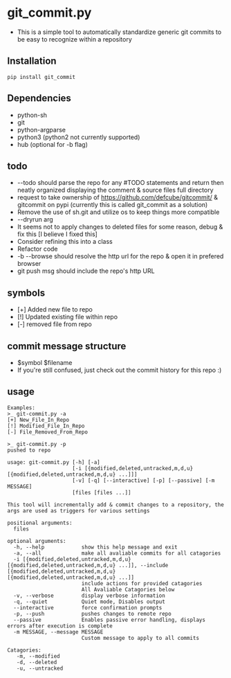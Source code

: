 # git_commit.py

* This is a simple tool to automatically standardize generic git commits to be easy to recognize within a repository

## Installation
`pip install git_commit`

## Dependencies
* python-sh
* git
* python-argparse
* python3 (python2 not currently supported)
* hub (optional for -b flag)

## todo
* --todo should parse the repo for any #TODO statements and return then neatly organized displaying the comment & source files full directory 
* request to take ownership of https://github.com/defcube/gitcommit/ & gitcommit on pypi (currently this is called git_commit as a solution)
* Remove the use of sh.git and utilize os to keep things more compatible
* --dryrun arg
* It seems not to apply changes to deleted files for some reason, debug & fix this [I believe I fixed this]
* Consider refining this into a class
* Refactor code
* -b --browse should resolve the http url for the repo & open it in prefered browser
* git push msg should include the repo's http URL

## symbols
* [+] Added new file to repo
* [!] Updated existing file within repo
* [-] removed file from repo

## commit message structure
* $symbol $filename
* If you're still confused, just check out the commit history for this repo :)

## usage
```
Examples:
>_ git-commit.py -a
[+] New_File_In_Repo
[!] Modified_File_In_Repo
[-] File_Removed_From_Repo

>_ git-commit.py -p
pushed to repo
```
```
usage: git-commit.py [-h] [-a]
                     [-i [{modified,deleted,untracked,m,d,u} [{modified,deleted,untracked,m,d,u} ...]]]
                     [-v] [-q] [--interactive] [-p] [--passive] [-m MESSAGE]
                     [files [files ...]]

This tool will incrementally add & commit changes to a repository, the args are used as triggers for various settings

positional arguments:
  files

optional arguments:
  -h, --help            show this help message and exit
  -a, --all             make all avaliable commits for all catagories
  -i [{modified,deleted,untracked,m,d,u} [{modified,deleted,untracked,m,d,u} ...]], --include [{modified,deleted,untracked,m,d,u} [{modified,deleted,untracked,m,d,u} ...]]
                        include actions for provided catagories
                        All Avaliable Catagories below
  -v, --verbose         display verbose information
  -q, --quiet           Quiet mode, Disables output
  --interactive         force confirmation prompts
  -p, --push            pushes changes to remote repo
  --passive             Enables passive error handling, displays errors after execution is complete
  -m MESSAGE, --message MESSAGE
                        Custom message to apply to all commits

Catagories: 
   -m, --modified
   -d, --deleted
   -u, --untracked
```
